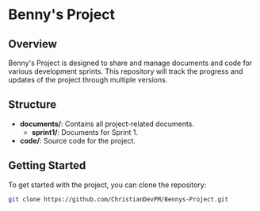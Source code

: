 # Benny's Project

## Overview
Benny's Project is designed to share and manage documents and code for various development sprints. This repository will track the progress and updates of the project through multiple versions.

## Structure
- **documents/**: Contains all project-related documents.
  - **sprint1/**: Documents for Sprint 1.
- **code/**: Source code for the project.

## Getting Started
To get started with the project, you can clone the repository:

```bash
git clone https://github.com/ChristianDevPM/Bennys-Project.git
